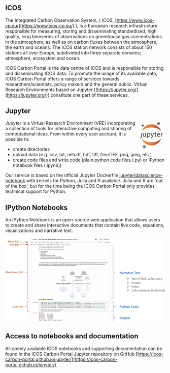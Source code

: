 #
## ICOS

The Integrated Carbon Observation System, ( ICOS,  [https://www.icos-cp.eu/](https://www.icos-cp.eu/) ), is a European research infrastructure responsible for measuring, storing and disseminating standardised, high quality, long timeseries of observations on greenhouse gas concentrations in the atmosphere, as well as on carbon fluxes between the atmosphere, the earth and oceans. The ICOS station network consists of about 150 stations all over Europe, subdivided into three separate domains; atmosphere, ecosystem and ocean.

ICOS Carbon Portal is the data centre of ICOS and is responsible for storing and disseminating ICOS data. To promote the usage of its available data, ICOS Carbon Portal offers a range of services towards researchers/scientists, policy makers and the general public. Virtual Research Environments based on Jupyter ([https://jupyter.org/](https://jupyter.org/)) constitute one part of these services.

## Jupyter
<img style="float: right; padding: 5px" src="img/jupyter_logo.png" width="75" align="right"/>
Jupyter is a Virtual Research Environment (VRE) incorporating a collection of tools for interactive computing and sharing of computational ideas. From within every user account, it is possible to: 

- create directories
- upload data (e.g. csv, txt, netcdf, hdf, tiff, GeoTIFF, png, jpeg, etc.)
- create code files and write code (plain python code files (.py) or IPython notebook files (.ipynb))

Our service is based on the official Jupyter Dockerfile  [jupyter/datascience-notebook](http://jupyter-docker-stacks.readthedocs.io/en/latest/using/selecting.html#jupyter-datascience-notebook) with kernels for Python, Julia and R available. Julia and R are 'out of the box', but for the time being the ICOS Carbon Portal only provides technical support for Python.

## IPython Notebooks
An IPython Notebook is an open-source web application that allows users to create and share interactive documents that contain live code, equations, visualizations and narrative text. 

![Result](img/notebook_example.png)

## Access to notebooks and documentation
All openly available ICOS notebooks and supporting documentation can be found in the ICOS Carbon Portal Jupyter repository on GitHub [https://icos-carbon-portal.github.io/jupyter/](https://icos-carbon-portal.github.io/jupyter/).
